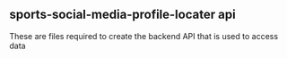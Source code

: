 ## sports-social-media-profile-locater api

These are files required to create the backend API that is used to access data
